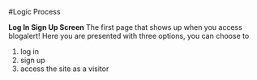 #Logic Process

**Log In Sign Up Screen**
The first page that shows up when you access blogalert! Here you are presented with three options, you can choose to 
1. log in 
2. sign up 
3. access the site as a visitor
